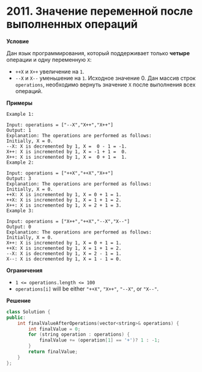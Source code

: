 # 2011. Значение переменной после выполненных операций

**Условие**

Дан язык программирования, который поддерживает только **четыре** операции и одну переменную `X`:
- `++X` и `X++` увеличение на `1`.
- `--X` и `X--` уменьшение на `1`.
Исходное значение 0.
Дан массив строк `operations`, необходимо вернуть значение `X` после выполнения всех операций.

**Примеры**
```
Example 1:

Input: operations = ["--X","X++","X++"]
Output: 1
Explanation: The operations are performed as follows:
Initially, X = 0.
--X: X is decremented by 1, X =  0 - 1 = -1.
X++: X is incremented by 1, X = -1 + 1 =  0.
X++: X is incremented by 1, X =  0 + 1 =  1.
Example 2:

Input: operations = ["++X","++X","X++"]
Output: 3
Explanation: The operations are performed as follows:
Initially, X = 0.
++X: X is incremented by 1, X = 0 + 1 = 1.
++X: X is incremented by 1, X = 1 + 1 = 2.
X++: X is incremented by 1, X = 2 + 1 = 3.
Example 3:

Input: operations = ["X++","++X","--X","X--"]
Output: 0
Explanation: The operations are performed as follows:
Initially, X = 0.
X++: X is incremented by 1, X = 0 + 1 = 1.
++X: X is incremented by 1, X = 1 + 1 = 2.
--X: X is decremented by 1, X = 2 - 1 = 1.
X--: X is decremented by 1, X = 1 - 1 = 0.
```

**Ограничения**

- `1 <= operations.length <= 100`
- `operations[i]` will be either `"++X"`, `"X++"`, `"--X"`, or `"X--"`.

**Решение**

```C++
class Solution {
public:
    int finalValueAfterOperations(vector<string>& operations) {
        int finalValue = 0;
        for (string operation : operations) {
            finalValue += (operation[1] == '+')? 1 : -1;
        }
        return finalValue;
    }
};
```